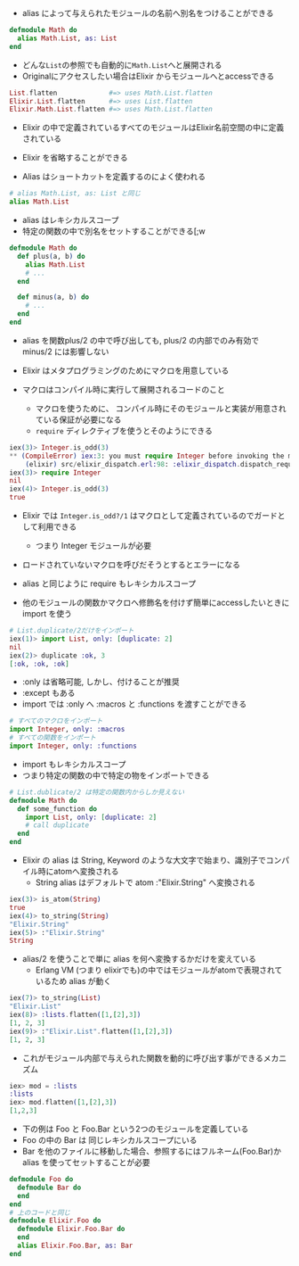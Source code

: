 - alias によって与えられたモジュールの名前へ別名をつけることができる

``` elixir
defmodule Math do
  alias Math.List, as: List
end
```

- どんな``List``の参照でも自動的に``Math.List``へと展開される
- Originalにアクセスしたい場合はElixir からモジュールへとaccessできる

``` elixir
List.flatten             #=> uses Math.List.flatten
Elixir.List.flatten      #=> uses List.flatten
Elixir.Math.List.flatten #=> uses Math.List.flatten
```

- Elixir の中で定義されているすべてのモジュールはElixir名前空間の中に定義されている
- Elixir を省略することができる

- Alias はショートカットを定義するのによく使われる

``` elixir
# alias Math.List, as: List と同じ
alias Math.List
```
- alias はレキシカルスコープ
- 特定の関数の中で別名をセットすることができる[;w

``` elixir
defmodule Math do
  def plus(a, b) do
    alias Math.List
    # ...
  end

  def minus(a, b) do
    # ...
  end
end
```

- alias を関数plus/2 の中で呼び出しても, plus/2 の内部でのみ有効で minus/2 には影響しない

- Elixir はメタプログラミングのためにマクロを用意している
- マクロはコンパイル時に実行して展開されるコードのこと
    - マクロを使うために、 コンパイル時にそのモジュールと実装が用意されている保証が必要になる
    - ``require`` ディレクティブを使うとそのようにできる

``` elixir
iex(3)> Integer.is_odd(3)
** (CompileError) iex:3: you must require Integer before invoking the macro Integer.is_odd/1
    (elixir) src/elixir_dispatch.erl:98: :elixir_dispatch.dispatch_require/6
iex(3)> require Integer
nil
iex(4)> Integer.is_odd(3)
true
```

- Elixir では ``Integer.is_odd?/1`` はマクロとして定義されているのでガードとして利用できる
    - つまり Integer モジュールが必要
- ロードされていないマクロを呼びだそうとするとエラーになる
- alias と同じように require もレキシカルスコープ

- 他のモジュールの関数かマクロへ修飾名を付けず簡単にaccessしたいときにimport を使う

``` elixir
# List.duplicate/2だけをインポート
iex(1)> import List, only: [duplicate: 2]
nil
iex(2)> duplicate :ok, 3
[:ok, :ok, :ok]
```

- :only は省略可能, しかし、付けることが推奨
- :except もある
- import では :only へ :macros と :functions を渡すことができる

``` elixir
# すべてのマクロをインポート
import Integer, only: :macros
# すべての関数をインポート
import Integer, only: :functions
```

- import もレキシカルスコープ
- つまり特定の関数の中で特定の物をインポートできる

``` elixir
# List.dublicate/2 は特定の関数内からしか見えない
defmodule Math do
  def some_function do
    import List, only: [duplicate: 2]
    # call duplicate
  end
end
```

- Elixir の alias は String, Keyword のような大文字で始まり、識別子でコンパイル時にatomへ変換される
    - String alias はデフォルトで atom :"Elixir.String" へ変換される

``` elixir
iex(3)> is_atom(String)
true
iex(4)> to_string(String)
"Elixir.String"
iex(5)> :"Elixir.String"
String
```

- alias/2 を使うことで単に alias を何へ変換するかだけを変えている
    - Erlang VM (つまり elixirでも)の中ではモジュールがatomで表現されているため alias が動く

``` elixir
iex(7)> to_string(List)
"Elixir.List"
iex(8)> :lists.flatten([1,[2],3])
[1, 2, 3]
iex(9)> :"Elixir.List".flatten([1,[2],3])
[1, 2, 3]
```

- これがモジュール内部で与えられた関数を動的に呼び出す事ができるメカニズム

``` elixir
iex> mod = :lists
:lists
iex> mod.flatten([1,[2],3])
[1,2,3]
```

- 下の例は Foo と Foo.Bar という2つのモジュールを定義している
- Foo の中の Bar は 同じレキシカルスコープにいる
- Bar を他のファイルに移動した場合、参照するにはフルネーム(Foo.Bar)か alias を使ってセットすることが必要

``` elixir
defmodule Foo do
  defmodule Bar do
  end
end
# 上のコードと同じ
defmodule Elixir.Foo do
  defmodule Elixir.Foo.Bar do
  end
  alias Elixir.Foo.Bar, as: Bar
end
```

